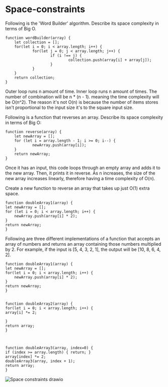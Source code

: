 # Space-constraints

Following is the 'Word Builder' algorithm. Describe its space complexity in terms of Big O.

    function wordBuilder(array) { 
		let collection = [];
		for(let i = 0; i < array.length; i++) { 
				for(let j = 0; j < array.length; j++) {
						if (i !== j) {
								collection.push(array[i] + array[j]);
						}
				}
		}
		return collection; 
    }
Outer loop runs n amount of time. Inner loop runs n amount of times. The number of combination will be n * (n - 1). meaning the time complexity will be O(n^2). The reason it's not O(n) is because the number of items stores isn't proportional to the input size it's to the square input size. 


Following is a function that reverses an array. Describe its space complexity in terms of Big O:

    function reverse(array) { 
		let newArray = [];
		for (let i = array.length - 1; i >= 0; i--) { 
				newArray.push(array[i]);
		}
		return newArray;
    }    

Once it has an input, this code loops through an empty array and adds it to the new array. Then, it prints it in reverse. As n increases, the size of the new array increases linearly, therefore having a time complexity of O(n).

Create a new function to reverse an array that takes up just O(1) extra space.

	function doubleArray1(array) {
	let newArray = [];
	for (let i = 0; i < array.length; i++) {
		newArray.push(array[i] * 2);
	}
	return newArray;
	}




Following are three different implementations of a function that accepts an array of numbers and returns an array containing those numbers multiplied by 2. For example, if the input is [5, 4, 3, 2, 1], the output will be [10, 8, 6, 4, 2].

	function doubleArray1(array) { 
	let newArray = [];
	for(let i = 0; i < array.length; i++) { 
		newArray.push(array[i] * 2);
	}
	return newArray; 
    }

    
    function doubleArray2(array) {
	for(let i = 0; i < array.length; i++) {
  	array[i] *= 2;

    }
	return array; 
    }


    
    function doubleArray3(array, index=0) { 
	if (index >= array.length) { return; }
    array[index] *= 2;
    doubleArray3(array, index + 1);
	return array; 
    }

![Space constraints drawio](https://github.com/user-attachments/assets/1b3f855f-8a57-4dcb-9f01-8d151f6dd54f)
